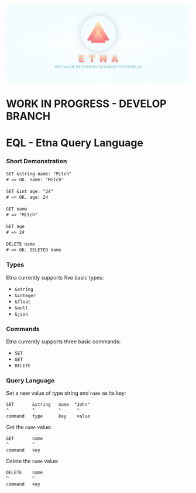 <img src="/docs/cover.png" />

# WORK IN PROGRESS - DEVELOP BRANCH


# EQL - Etna Query Language

### Short Demonstration

```etna
SET &string name: "Mitch"
# => OK. name: "Mitch"

SET &int age: "24"
# => OK. age: 24

GET name
# => "Mitch"

GET age
# => 24

DELETE name
# => OK. DELETED name
```

### Types
Etna currently supports five basic types:

- `&string`
- `&integer`
- `&float`
- `&null`
- `&json`

### Commands
Etna currently supports three basic commands:

- `SET`
- `GET`
- `DELETE`

### Query Language

Set a new value of type string and `name` as its key:
```etna
SET       &string   name  "John"
^         ^         ^      ^
command   type      key    value
```

Get the `name` value:
```etna
GET       name
^         ^
command   key
```

Delete the `name` value:
```etna
DELETE    name
^         ^
command   key
```